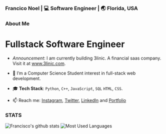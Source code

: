 <h3> Francico Noel | 💻 Software Engineer | 🌏 Florida, USA </h3>

### About Me
<h1><bold> Fullstack Software Engineer</bold></h1>

- _Announcement_: I am currently building 3linic. A financial saas company. Visit it at www.3linic.com.

- 🌱 I’m a Computer Science Student interest in full-stack web development.
- 🎓 **Tech Stack**: `Python`, `C++`, `JavaScript`, `SQL` `HTML`, `CSS`.

- 📫 Reach me: [Instagram](https://instagram.com/byfnoel/), [Twitter](https://www.twitter.com/byfnoel/), [LinkedIn](https://www.linkedin.com/in/francisconoel/) and [Portfolio](https://francisconoel.com/)

### STATS

![Francisco's github stats](https://github-readme-stats.vercel.app/api/?username=byfnoel&show_icons=true&title_color=1F75C8&icon_color=2AA410&text_color=043667&bg_color=ffffff)
![Most Used Languages](https://github-readme-stats.vercel.app/api/top-langs/?username=byfnoel&layout=compact)
